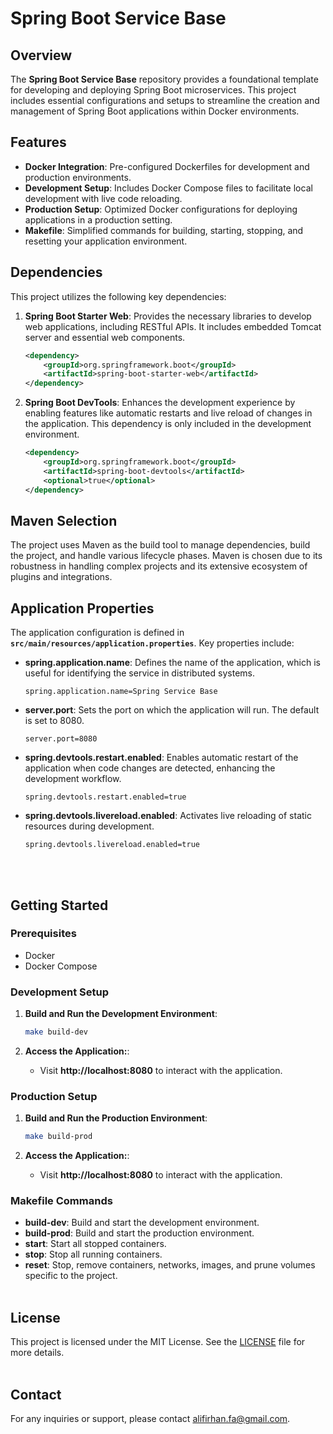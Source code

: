 # Spring Boot Service Base

## Overview
The **Spring Boot Service Base** repository provides a foundational template for developing and deploying Spring Boot microservices. This project includes essential configurations and setups to streamline the creation and management of Spring Boot applications within Docker environments.

## Features
- **Docker Integration**: Pre-configured Dockerfiles for development and production environments.
- **Development Setup**: Includes Docker Compose files to facilitate local development with live code reloading.
- **Production Setup**: Optimized Docker configurations for deploying applications in a production setting.
- **Makefile**: Simplified commands for building, starting, stopping, and resetting your application environment.

## Dependencies
This project utilizes the following key dependencies:

1. **Spring Boot Starter Web**: Provides the necessary libraries to develop web applications, including RESTful APIs. It includes embedded Tomcat server and essential web components.
   ```xml
   <dependency>
       <groupId>org.springframework.boot</groupId>
       <artifactId>spring-boot-starter-web</artifactId>
   </dependency>
   ```
2. **Spring Boot DevTools**: Enhances the development experience by enabling features like automatic restarts and live reload of changes in the application. This dependency is only included in the development environment.
    ```xml
    <dependency>
        <groupId>org.springframework.boot</groupId>
        <artifactId>spring-boot-devtools</artifactId>
        <optional>true</optional>
    </dependency>
    ```

## Maven Selection
The project uses Maven as the build tool to manage dependencies, build the project, and handle various lifecycle phases. Maven is chosen due to its robustness in handling complex projects and its extensive ecosystem of plugins and integrations.

## Application Properties
The application configuration is defined in **`src/main/resources/application.properties`**. Key properties include:
- **spring.application.name**: Defines the name of the application, which is useful for identifying the service in distributed systems.
    ```
    spring.application.name=Spring Service Base
    ```
- **server.port**: Sets the port on which the application will run. The default is set to 8080.
    ```
    server.port=8080
    ```
- **spring.devtools.restart.enabled**: Enables automatic restart of the application when code changes are detected, enhancing the development workflow.
    ```
    spring.devtools.restart.enabled=true
    ```
- **spring.devtools.livereload.enabled**: Activates live reloading of static resources during development.
    ```
    spring.devtools.livereload.enabled=true
    ```
<br/><br/>

## Getting Started
### Prerequisites
- Docker
- Docker Compose

### Development Setup
1. **Build and Run the Development Environment**:
    ```bash
    make build-dev
    ```

2. **Access the Application:**:
    - Visit **http://localhost:8080** to interact with the application.

### Production Setup
1. **Build and Run the Production Environment**:
    ```bash
    make build-prod
    ```

2. **Access the Application:**:
    - Visit **http://localhost:8080** to interact with the application.

### Makefile Commands
- **build-dev**: Build and start the development environment.
- **build-prod**: Build and start the production environment.
- **start**: Start all stopped containers.
- **stop**: Stop all running containers.
- **reset**: Stop, remove containers, networks, images, and prune volumes specific to the project.
<br/><br/>

## License
This project is licensed under the MIT License. See the [LICENSE](LICENSE) file for more details.
<br/><br/>

## Contact
For any inquiries or support, please contact [alifirhan.fa@gmail.com](mailto:alifirhan.fa@gmail.com).